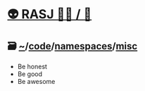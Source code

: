# [👽 RASJ 👨‍💻 / ](https://github.com/rasj-machine) [🧬](https://github.com/rasj-lab-misc)

## 🗃️ [~](https://github.com/rasj-machine/home)/[code](https://github.com/rasj-machine/code)/[namespaces](https://github.com/rasj-machine/code/tree/main/namespaces)/[misc](https://github.com/rasj-lab-misc/codespace)

- Be honest
- Be good
- Be awesome

